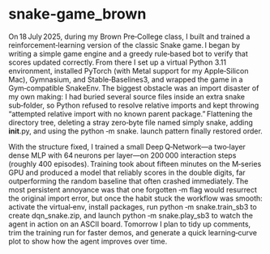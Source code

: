 # snake-game_brown

On 18 July 2025, during my Brown Pre‑College class, I built and trained a reinforcement‑learning version of the classic Snake game. I began by writing a simple game engine and a greedy rule‑based bot to verify that scores updated correctly. From there I set up a virtual Python 3.11 environment, installed PyTorch (with Metal support for my Apple‑Silicon Mac), Gymnasium, and Stable‑Baselines3, and wrapped the game in a Gym‑compatible SnakeEnv. The biggest obstacle was an import disaster of my own making: I had buried several source files inside an extra snake sub‑folder, so Python refused to resolve relative imports and kept throwing “attempted relative import with no known parent package.” Flattening the directory tree, deleting a stray zero‑byte file named simply snake, adding __init__.py, and using the python ‑m snake.<module> launch pattern finally restored order.

With the structure fixed, I trained a small Deep Q‑Network—a two‑layer dense MLP with 64 neurons per layer—on 200 000 interaction steps (roughly 400 episodes). Training took about fifteen minutes on the M‑series GPU and produced a model that reliably scores in the double digits, far outperforming the random baseline that often crashed immediately. The most persistent annoyance was that one forgotten ‑m flag would resurrect the original import error, but once the habit stuck the workflow was smooth: activate the virtual‑env, install packages, run python ‑m snake.train_sb3 to create dqn_snake.zip, and launch python ‑m snake.play_sb3 to watch the agent in action on an ASCII board. Tomorrow I plan to tidy up comments, trim the training run for faster demos, and generate a quick learning‑curve plot to show how the agent improves over time.
